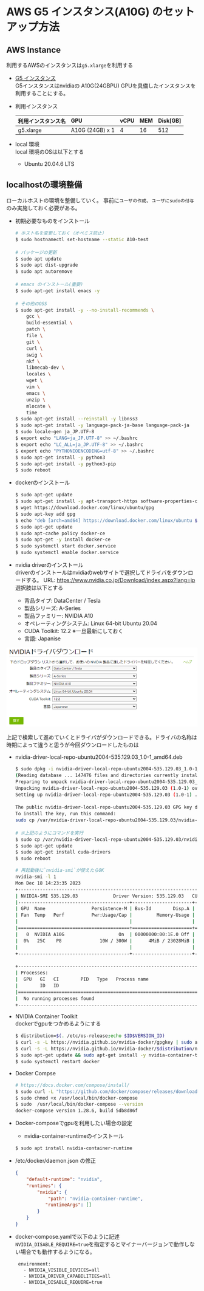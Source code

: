 # AWS G5 インスタンス(A10G) のセットアップ方法

## AWS Instance
利用するAWSのインスタンスは`g5.xlarge`を利用する

* [G5 インスタンス](https://aws.amazon.com/jp/ec2/instance-types/g5/)  
G5インスタンスはnvidiaの A10G(24GBPU) GPUを具備したインスタンスを利用することにする。

* 利用インスタンス  

  | 利用インスタンス名 | GPU | vCPU | MEM | Disk[GB] |
  | :---- | :---- | :---- | :---- | :---- |
  | g5.xlarge | A10G (24GB) x 1 | 4 | 16 | 512 |

* local 環境  
  local 環境のOSは以下とする
  * Ubuntu 20.04.6 LTS 

## localhostの環境整備
ローカルホストの環境を整備していく。
事前に`ユーザの作成`、`ユーザにsudoの付与`のみ実施しておく必要がある。

* 初期必要なものをインストール

  ```bash
  # ホスト名を変更しておく（オペミス防止）
  $ sudo hostnamectl set-hostname --static A10-test
  
  # パッケージの更新
  $ sudo apt update
  $ sudo apt dist-upgrade
  $ sudo apt autoremove
  
  # emacs のインストール(重要)
  $ sudo apt-get install emacs -y
  
  # その他のOSS
  $ sudo apt-get install -y --no-install-recommends \
      gcc \
      build-essential \
      patch \
      file \
      git \
      curl \
      swig \
      nkf \
      libmecab-dev \
      locales \
      wget \
      vim \
      emacs \
      unzip \
      mlocate \
      time
  $ sudo apt-get install --reinstall -y libnss3
  $ sudo apt-get install -y language-pack-ja-base language-pack-ja
  $ sudo locale-gen ja_JP.UTF-8
  $ export echo "LANG=ja_JP.UTF-8" >> ~/.bashrc
  $ export echo "LC_ALL=ja_JP.UTF-8" >> ~/.bashrc
  $ export echo "PYTHONIOENCODING=utf-8" >> ~/.bashrc
  $ sudo apt-get install -y python3
  $ sudo apt-get install -y python3-pip
  $ sudo reboot
  ```

* dockerのインストール

  ```bash
  $ sudo apt-get update
  $ sudo apt-get install -y apt-transport-https software-properties-common ca-certificates curl
  $ wget https://download.docker.com/linux/ubuntu/gpg 
  $ sudo apt-key add gpg
  $ echo "deb [arch=amd64] https://download.docker.com/linux/ubuntu $(lsb_release -cs) stable" | sudo tee -a /etc/apt/sources.list.d/docker.list
  $ sudo apt-get update
  $ sudo apt-cache policy docker-ce
  $ sudo apt-get -y install docker-ce
  $ sudo systemctl start docker.service
  $ sudo systemctl enable docker.service
  ```
  
* nvidia driverのインストール  
driverのインストールはnvidiaのwebサイトで選択してドライバをダウンロードする。
URL: https://www.nvidia.co.jp/Download/index.aspx?lang=jp  
選択肢は以下とする
  * 背品タイプ: DataCenter / Tesla
  * 製品シリーズ: A-Series
  * 製品ファミリー: NVIDIA A10
  * オペレーティングシステム: Linux 64-bit Ubuntu 20.04
  * CUDA Toolkit: 12.2 ※一旦最新にしておく
  * 言語: Japanise

<p align="center">
<img src="images/driver.png" width="700px">
</p>

上記で検索して進めていくとドライバがダウンロードできる。ドライバの名称は時期によって違うと思うが今回ダウンロードしたものは

* nvidia-driver-local-repo-ubuntu2004-535.129.03_1.0-1_amd64.deb

  ```bash
  $ sudo dpkg -i nvidia-driver-local-repo-ubuntu2004-535.129.03_1.0-1_amd64.deb
  (Reading database ... 147476 files and directories currently installed.)
  Preparing to unpack nvidia-driver-local-repo-ubuntu2004-535.129.03_1.0-1_amd64.deb ...
  Unpacking nvidia-driver-local-repo-ubuntu2004-535.129.03 (1.0-1) over (1.0-1) ...
  Setting up nvidia-driver-local-repo-ubuntu2004-535.129.03 (1.0-1) ...
  
  The public nvidia-driver-local-repo-ubuntu2004-535.129.03 GPG key does not appear to be installed.
  To install the key, run this command:
  sudo cp /var/nvidia-driver-local-repo-ubuntu2004-535.129.03/nvidia-driver-local-DD4780A0-keyring.gpg /usr/share/keyrings/
  
  # ※上記のようにコマンドを実行
  $ sudo cp /var/nvidia-driver-local-repo-ubuntu2004-535.129.03/nvidia-driver-local-DD4780A0-keyring.gpg /usr/share/keyrings/
  $ sudo apt-get update
  $ sudo apt-get install cuda-drivers
  $ sudo reboot
  ```
  ```bash
  # 再起動後に`nvidia-smi`が使えたらOK
  nvidia-smi -l 1
  Mon Dec 18 14:23:35 2023
  +---------------------------------------------------------------------------------------+
  | NVIDIA-SMI 535.129.03             Driver Version: 535.129.03   CUDA Version: 12.2     |
  |-----------------------------------------+----------------------+----------------------+
  | GPU  Name                 Persistence-M | Bus-Id        Disp.A | Volatile Uncorr. ECC |
  | Fan  Temp   Perf          Pwr:Usage/Cap |         Memory-Usage | GPU-Util  Compute M. |
  |                                         |                      |               MIG M. |
  |=========================================+======================+======================|
  |   0  NVIDIA A10G                    On  | 00000000:00:1E.0 Off |                    0 |
  |  0%   25C    P8              10W / 300W |      4MiB / 23028MiB |      0%      Default |
  |                                         |                      |                  N/A |
  +-----------------------------------------+----------------------+----------------------+
  
  +---------------------------------------------------------------------------------------+
  | Processes:                                                                            |
  |  GPU   GI   CI        PID   Type   Process name                            GPU Memory |
  |        ID   ID                                                             Usage      |
  |=======================================================================================|
  |  No running processes found                                                           |
  +---------------------------------------------------------------------------------------+
  ```

* NVIDIA Container Toolkit  
dockerでgpuをつかめるようにする
  ```bash
  $ distribution=$(. /etc/os-release;echo $ID$VERSION_ID)
  $ curl -s -L https://nvidia.github.io/nvidia-docker/gpgkey | sudo apt-key add -
  $ curl -s -L https://nvidia.github.io/nvidia-docker/$distribution/nvidia-docker.list | sudo tee /etc/apt/sources.list.d/nvidia-docker.list
  $ sudo apt-get update && sudo apt-get install -y nvidia-container-toolkit
  $ sudo systemctl restart docker
  ```

* Docker Compse
  ```bash
  # https://docs.docker.com/compose/install/
  $ sudo curl -L "https://github.com/docker/compose/releases/download/1.28.6/docker-compose-$(uname -s)-$(uname -m)" -o /usr/local/bin/docker-compose
  $ sudo chmod +x /usr/local/bin/docker-compose
  $ sudo  /usr/local/bin/docker-compose --version
  docker-compose version 1.28.6, build 5db8d86f
  ```

* Docker-composeでgpuを利用したい場合の設定

  * nvidia-container-runtimeのインストール  

  ```bash
  $ sudo apt install nvidia-container-runtime
  ```
  
 * /etc/docker/daemon.json の修正
   ```json
   {
       "default-runtime": "nvidia",
       "runtimes": {
           "nvidia": {
               "path": "nvidia-container-runtime",
              "runtimeArgs": []
           }
       }
   }
   ```
    
  * docker-compose.yamlで以下のように記述  
    `NVIDIA_DISABLE_REQUIRE=true`を指定するとマイナーバージョンで動作しない場合でも動作するようになる。  
    ```docker
     environment:
       - NVIDIA_VISIBLE_DEVICES=all
       - NVIDIA_DRIVER_CAPABILITIES=all
       - NVIDIA_DISABLE_REQUIRE=true
    ```
